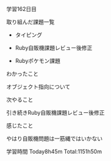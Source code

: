 学習162日目

取り組んだ課題一覧

- タイピング

- Ruby自販機課題レビュー後修正

- Rubyポケモン課題

わかったこと

オブジェクト指向について

次やること

引き続きRuby自販機課題レビュー後修正

感じたこと

やはり自販機問題は一筋縄ではいかない

学習時間 Today8h45m Total:1151h50m